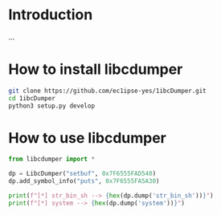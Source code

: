 # Introduction

...

# How to install libcdumper

```bash
git clone https://github.com/ec1ipse-yes/1ibcDumper.git
cd 1ibcDumper
python3 setup.py develop
```

# How to use libcdumper

```python
from libcdumper import *

dp = LibcDumper("setbuf", 0x7F6555FAD540)
dp.add_symbol_info("puts", 0x7F6555FA5A30)

print(f"[*] str_bin_sh --> {hex(dp.dump('str_bin_sh'))}")
print(f"[*] system --> {hex(dp.dump('system'))}")
```